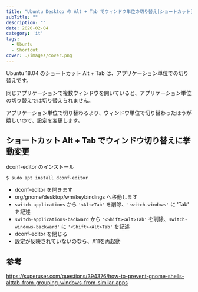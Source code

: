 ```yaml
---
title: "Ubuntu Desktop の Alt + Tab でウィンドウ単位の切り替え[ショートカット]"
subTitle: ""
description: ""
date: 2020-02-04
category: 'it'
tags:
  - Ubuntu
  - Shortcut
cover: ./images/cover.png
---
```


Ubuntu 18.04 のショートカット Alt + Tab は、アプリケーション単位での切り替えです。

同じアプリケーションで複数ウィンドウを開いていると、アプリケーション単位の切り替えでは切り替えられません。

アプリケーション単位で切り替わるより、ウィンドウ単位で切り替わったほうが嬉しいので、設定を変更します。

## ショートカット Alt + Tab でウィンドウ切り替えに挙動変更

dconf-editor のインストール

```
$ sudo apt install dconf-editor
```

- dconf-editor を開きます
- org/gnome/desktop/wm/keybindings へ移動します
- `switch-applications` から `'<Alt>Tab'` を削除、`'switch-windows'` に '<Alt>Tab' を記述
- `switch-applications-backward` から `'<Shift><Alt>Tab'` を削除、`switch-windows-backward'` に `'<Shift><Alt>Tab'` を記述
- dconf-editor を閉じる
- 設定が反映されていないのなら、X11を再起動



## 参考

https://superuser.com/questions/394376/how-to-prevent-gnome-shells-alttab-from-grouping-windows-from-similar-apps

